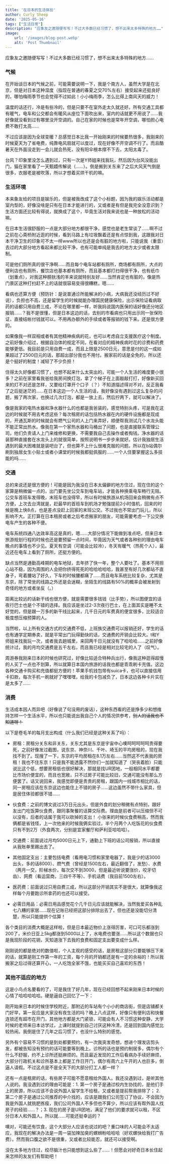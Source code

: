```yaml
---
title: '在日本的生活体验'
author: Curly Sheep
date: '2025-05-16'
tags: ["生活日常"]
description: "应象友之邀随便写写！不过大多数已经习惯了，想不出来太多特殊的地方……"
image:
    url: '/images/blog-post.webp'
    alt: 'Post Thumbnail'
---
```


<p class='foreword my-3'>应象友之邀随便写写！不过大多数已经习惯了，想不出来太多特殊的地方……</p>

<div class="divider mb-3 mx-auto"></div>

<h3 class='pl-4 border-l-4 mb-4 text-lg'>气候</h3>

在开始谈日本的气候之前，可能需要说明一下，我是个南方人，虽然大学是在北京，但是对日本这种湿度（指现在普通的春夏之交70%左右）接受起来还挺良好的，哪怕梅雨季节也会觉得不过如此！小小梅雨季，怎么比得上南风天的威力！

温度的话还行，冷是有些冷的，但是只要不在室外走太久就还好。所有交通工具都有暖气，电车和公交都会有暖风从座位下面吹出来，室内的话就更不用说了……我好像就没看到过有哪里没开空调的。自己在家的时候也是常年开空调，哪怕担心电费不敢打太高……

不过应该是因为全球变暖？总感觉日本比我一开始刚来的时候要热很多，我刚来的时候夏天为了省电费，纯靠电风扇就可以度过，现在好像不开空调不行了。而且酷暑天在外面没走到一会儿就会热死，没有阳伞根本撑不下去，太阳太毒了。

台风？印象里没怎么遇到过，只有一次是Y师姐来找我玩，然后因为台风没能出门，猫在家里看了一天甄嬛传解说（……）。倒是搬到关东来了之后大风天气倒是很多，衣服老是被吹落，所以才想着买烘干机的嘛。

<h3 class='pl-4 border-l-4 mb-4 text-lg'>生活环境</h3>

本来象友给的项目是娱乐的，但是被我改成了这个小标题，因为我的娱乐活动都是室内型的，好像没啥是只有在日本才能进行的，又或者是有但是我完全没意识到？生活方面还比较有得说，就换成了这个，毕竟生活对我来说也是一种放松的活动嘛。

在日本生活很舒服的一点是大部分地方都很干净，感觉也是老生常谈了……啊不过之前在心斋桥附近逛的时候，看到马路上有垃圾飘着还是有点惊到我，这跟我对日本干净卫生的印象可不太一样www所以也还是会有脏的地方啦，只能说我（重音）去过的大部分地方看起来都比较干净，也有可能单纯是我去的地方太少或者太限制。

可是他们厕所真的很干净啊……而且每个电车站都有厕所，商场都有厕所，大点的便利店也有厕所，餐饮店也基本都有厕所，而且基本都打扫得很干净，也有纸巾（划重点），对我这种膀胱浅的羊来说就特别友好……当然肯定也有脏的，像是热门景区这种打扫赶不上的话就很容易变得很糟糕，嗯……

看病也还算方便（预防针：是说普通诊所能解决的小病，大病我还没经历过不好说），负担也不高，还是留学生的时候就能办理国民健康保险，出示保险证看病取药的话都只用自费三成，不论在哪里都一样，听我妈说国内医保的话好像还分地区报销……？我不是很懂，但是日本这边的话，去别的市看病也只用出示同一张保险证，直接结帐付钱就可以，不用再办额外的手续或者等报销的钱下来。还是很方便的。

如果像我一样双相或者有其他精神疾病的花，也可以考虑自立支援医疗这个制度。之前好像介绍过，根据自治体的规定不同，在看对应的精神疾病时花的诊费和药费能够更低。我目前是只用自费一成，而且上限是2500日元，意思是付的这一成如果超过了2500日元的话，那超出部分我也不用付。搬家前的话是全免的，所以还是个挺好的制度！减轻了不少负担！

住得太久好像都习惯了，也想不起来什么太突出的，可能一个人生活的难度要小很多？之前在家里看我爸给我房间换灯泡，拿了个梯子在上面敲敲打打，好像新买回来的灯不对还是怎样，又要给灯罩开个口子（？）不知道描述得对不对，反正我看了之后挺迷茫的……在日本这边一个人生活的话，我好像没有遇到过这么复杂的问题，搬了两次家，也换过几次灯泡，都是一放上去，然后拧两下，就可以解决了。

像是我家的电热水器和净水器什么的也都是我爸装的，感觉特别头疼，可是我在这边的时候就不用去考虑这些？每次租房的话包括热水器在内的硬件设施都是现成的，开通瓦斯的时候就会有燃气公司的人上门来弄好，顺便帮我测试几个水龙头能不能正常出热水。像我在第一个家热水器和马桶出了问题，也是直接联系管理公司，他们负责请人上门来维修和更换，不需要我自己去操作或者掏钱。净水器的话装那种直接套在水龙头上的就很简单，按照说明书一步步来就好。估计我独居生活遇到的最大困难就是装吧台了，但也算不上什么很难克服的问题。所以在b站偶尔刷到独居女生小贴士或者小课堂的时候我都挺佩服的……一个人住要掌握这么多技能的吗……

<h3 class='pl-4 border-l-4 mb-4 text-lg'>交通</h3>

总的来说还是很方便的！可能是因为我没在日本太偏僻的地方住过，现在住的这个家算是稍微偏一点的，出门要先坐公交车到电车站，才能各种换乘电车畅行无阻。公交车首班车发得晚，末班车也没得早，所以有时候旅游从机场回来会稍微有点不方便，上次去台湾就是，赶最早的首班车到机场才勉强提前2小时值机，回来的时候是晚上快8点，也是差点没赶上回家的末班公交。不过我也不常出门玩儿，所以影响不大。正打算在日本租房或者之后考虑搬家的朋友，可能需要考虑一下公交换电车产生的各种不便。

电车系统四通八达效率高这是真的，嗯……大部分情况下能做到准点吧，但来日本旅游规划行程的时候也还是要预留一点时间，毕竟因为天气或者各种别的理由电车晚点的事情也不少见。夏天有空调（可能会比较冷），冬天有暖气（热死个人），最近还在电车上看到了厕所，还挺方便的。

缺点当然是通勤高峰期的电车地狱，去年挤了快一年，整个人要吐了。基本不用担心站不稳，因为周围的人会把你挤得死死的哈哈哈哈哈，我甚至有好几次都站不直身子，弯着腰站了好久，下车的时候腰都痛了……而且电车系统比较复杂，尤其是东京，除了常坐的线路之外还是会迷糊，坐陌生的线路有50%的概率会被发射到奇怪的地方或者坐反（。）

距离比较远的话新干线也很方便，就是需要很多钱钱（比手势），所以图便宜的话夜行巴士也是个不错的选择。我应该是坐过2-3次夜行巴士，在上面其实是睡不太好觉的，但是跟一万多的新干线比起来，几千日元的车费真的便宜很多，比较适合极度想压缩预算的人。

当然啦，以上所有交通方式的交通费不低，上班族交通费可以报销还好，学生的话也有通学定期券卖，就是平常出门玩得勤快的话，交通费的开销会比较大。t和Y师姐来找我玩一次，或者我去趟城里，来回两千日元就没有了哈哈哈……之前好像统计过，我的月均交通费是五千左右，而且我已经是相对比较宅的人了（叹气）。

周游券我刚来日本的时候也研究过，好像比较适合特种兵出行，像我这种逛得超慢的人买了一点也不划算，所以就算日本国内旅游的话我也都是乖乖刷卡充值。这边各种交通卡购买和充值都挺方便的！苹果手机钱包带有suica卡，也可以直接信用卡扣款，每次手机一刷就好了嘿嘿嘿，给我的卡包减负了，日本这边各种卡片实在是太多了……

<h3 class='pl-4 border-l-4 mb-4 text-lg'>消费</h3>

生活成本因人而异吧（好像说了句没用的废话），这种东西看的还是挣多少和想维持怎样一个生活水平，所以也只能说出我自己个人的情况供参考，~~别人的话我也不知道呀！~~

以下是卷毛羊的每月支出构成（什么我们已经是这种关系了吗）：

- 房租：房租分关东和非关东，关东尤其是东京是宇宙中心噢呵呵呵呵呵贵得要死，之前好像发过截图，说东京、神奈川、千叶、埼玉的平均房租的，现在我找不到了。现搜了一下，东京的平均房租在8.1万左右……当然这不代表我的房租！我也不住东京！只是我不能透露不然你们一加就知道了（哭丧着脸）只能说比这个低，想要房租低也很好解决，那就是找UR团地，一般相同水平都要比市场价便宜的，而且也宽敞，只不过房子可能比较旧，交通可能没有那么方便罢了。话又说回来，我感觉即便是贵贵的房租，跟国内一线城市相比的话，同一房租应该在东京这边也能住上不错的房子……这边虽然不带什么家具，但是居住体验都很不错……

- 伙食费：之前的博文说过3万日元出头，但是外食的划分稍微有点特别，跟好友出门吃饭算伙食费，跟同事聚餐的话算交际费。理由是前者可以压缩但不可以没有，后者的话属于我可以砍掉的支出！ 小张来的时候伙食费稍高，然而我俩都是省钱怪，上一次他来的时候我俩实验过，半个月两个人吃饭花的伙食费只有不到2万（外食两次，分别是宜家餐厅和萨利亚哈哈哈）。

- 交通费：前面说过月均5000日元上下，通勤上下班的话公司报销，所以直接从我账单里踢出去了。

- 其他固定支出：主要包括电费（看用电习惯和家里电器了，我是少的话3000出头，多的话8000）、燃气费（曾经是1500左右，最近翻倍了，发愁）、水费（两月一交，阶梯水价，每次交不到3000，但是最近听说要涨价，咬牙切齿）、网费（看运营商，三四千不等）、手机话费（我目前1500左右）。

- 医药费：前面说过只用自费三成，所以这部分开销其实不是很大，就算像我这样每个月要跑诊所拿药的也还可以接受。

- 必需日用品：必需日用品感觉花个几千日元应该就能解决，当然我爱买各种乱七八糟的家居……现在记账已经把这部分排除出去了，但也还是没能切分清楚，所以只能提供个估算！

各个类目的消费大概是这样啦，但是日本最近物价上涨得厉害，可口可乐都涨到200了，米价日亚上5kg都涨到5000以上了，水电费也要涨……所以这个数据也只是我现阶段的花销，天知道涨下去我的食费和固定支出要变成什么样。

刚刚说的都是绝对的数值啦，个人主观的感受的话，是房租这部分只要能够压下来的话，就算是刚工作第一年的工资，每个月的开销都还是有一定的余裕的！所以我搬家之后过得还算开心，一人吃饱全家不饿，也能买买自己喜欢的东西！

<h3 class='pl-4 border-l-4 mb-4 text-lg'>其他不适应的地方</h3>

这是小鸟点名要看的了，可是我住了好几年，现在已经回想不起来刚来日本时候的心情了哈哈哈哈哈。硬是逼自己回忆了一下：

刚开始来日本的时候住学校附近，那附近的车站有个小小的商店街，但是店铺都关门好早，第一反应是大家没有夜生活的吗？晚上八点这样，好像只有便利店和快餐连锁还有超市在开门，其他地方都是大门紧锁，可能会有人不习惯这种安静，大学时候的老师来日本访学过，上课时就提到自己讨厌这种冷清，还是回到国内感觉比较热闹。我倒是住了几年之后习惯了，也没什么特别的感觉。

另外有个容易不习惯的是到处都要预约，有一次我突发奇想，想进个理发店剪头发，都被告知没有预约的话可能要等到晚上。诊所的话也是预约制居多，偶尔有个什么不舒服，约不上诊所还挺麻烦的。而且最近发现的工作后看病办手续好麻烦，大部分行政机关和诊所基本上都是工作日开门，偶尔有周六上午开的人也巨多，倒逼人请假。不过这点是不是全天下的大部分打工人都一样？

还有一点是租房的话，有些房子可能不愿意租给外国人。我还没遇到过，是听其他人说的。我没遇到过的理由可能是：1. 第一个房子是通过校内生协找的，是他们手上的房源，所以应该不会说外国人留学生不给租，又或者是提前帮我排除了； 2. 第二个房子是通过公司推荐的中介找的，应该是跟我们公司签订了协议，不会因为我是外国人就挑肥拣瘦，我们公司外国人不多但也不算少，所以应该有帮外国人找房子的经验……？；3. 现在的房子是UR团地，满足了他们的要求就可以租，不区分日本人和外国人。所以就……可能还挺幸运的？

噢对，可能还有饮食，这个大部分人应该也说过的吧？重口味的人可能会不太适应，我现在的解决办法是一周一袋加辣加臭的螺蛳粉哈哈哈（好欢螺快给我打广告费）。然而我口腹之欲不是很重，又或者比较能忍，就还可以接受啊。


<div class="divider my-3 mx-auto"></div>
<p class='foreword'>没在太多地方住过，绞尽脑汁也只能想到这么些了……！但愿会对好奇日本长住起来怎样的友友们有帮助吧！</p>

